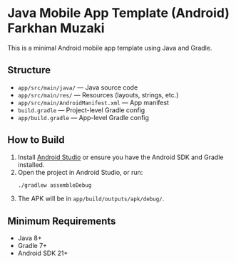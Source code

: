 # Java Mobile App Template (Android) Farkhan Muzaki

This is a minimal Android mobile app template using Java and Gradle.

## Structure
- `app/src/main/java/` — Java source code
- `app/src/main/res/` — Resources (layouts, strings, etc.)
- `app/src/main/AndroidManifest.xml` — App manifest
- `build.gradle` — Project-level Gradle config
- `app/build.gradle` — App-level Gradle config

## How to Build
1. Install [Android Studio](https://developer.android.com/studio) or ensure you have the Android SDK and Gradle installed.
2. Open the project in Android Studio, or run:
   ```sh
   ./gradlew assembleDebug
   ```
3. The APK will be in `app/build/outputs/apk/debug/`.

## Minimum Requirements
- Java 8+
- Gradle 7+
- Android SDK 21+

